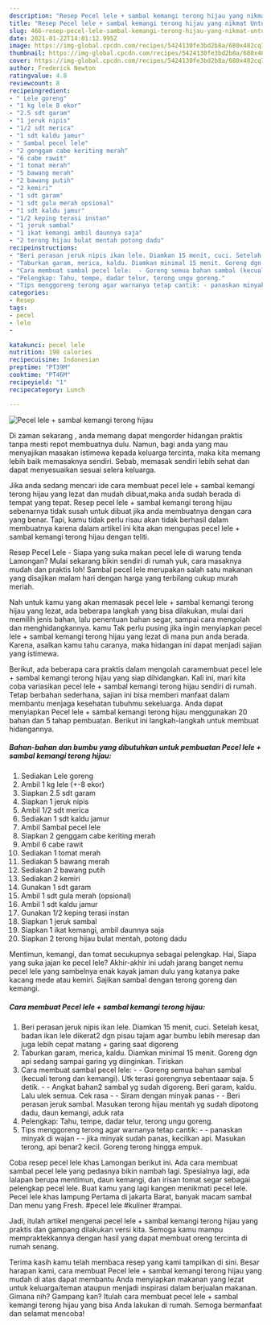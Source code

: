 ```yaml
---
description: "Resep Pecel lele + sambal kemangi terong hijau yang nikmat Untuk Jualan"
title: "Resep Pecel lele + sambal kemangi terong hijau yang nikmat Untuk Jualan"
slug: 466-resep-pecel-lele-sambal-kemangi-terong-hijau-yang-nikmat-untuk-jualan
date: 2021-01-22T14:01:12.995Z
image: https://img-global.cpcdn.com/recipes/5424130fe3bd2b8a/680x482cq70/pecel-lele-sambal-kemangi-terong-hijau-foto-resep-utama.jpg
thumbnail: https://img-global.cpcdn.com/recipes/5424130fe3bd2b8a/680x482cq70/pecel-lele-sambal-kemangi-terong-hijau-foto-resep-utama.jpg
cover: https://img-global.cpcdn.com/recipes/5424130fe3bd2b8a/680x482cq70/pecel-lele-sambal-kemangi-terong-hijau-foto-resep-utama.jpg
author: Frederick Newton
ratingvalue: 4.8
reviewcount: 8
recipeingredient:
- " Lele goreng"
- "1 kg lele 8 ekor"
- "2.5 sdt garam"
- "1 jeruk nipis"
- "1/2 sdt merica"
- "1 sdt kaldu jamur"
- " Sambal pecel lele"
- "2 genggam cabe keriting merah"
- "6 cabe rawit"
- "1 tomat merah"
- "5 bawang merah"
- "2 bawang putih"
- "2 kemiri"
- "1 sdt garam"
- "1 sdt gula merah opsional"
- "1 sdt kaldu jamur"
- "1/2 keping terasi instan"
- "1 jeruk sambal"
- "1 ikat kemangi ambil daunnya saja"
- "2 terong hijau bulat mentah potong dadu"
recipeinstructions:
- "Beri perasan jeruk nipis ikan lele. Diamkan 15 menit, cuci. Setelah kesat, badan ikan lele dikerat2 dgn pisau tajam agar bumbu lebih meresap dan juga lebih cepat matang + garing saat digoreng"
- "Taburkan garam, merica, kaldu. Diamkan minimal 15 menit. Goreng dgn api sedang sampai garing yg diinginkan. Tiriskan"
- "Cara membuat sambal pecel lele:  - Goreng semua bahan sambal (kecuali terong dan kemangi). Utk terasi gorengnya sebentaaar saja. 5 detik.  - Angkat bahan2 sambal yg sudah digoreng. Beri garam, kaldu. Lalu ulek semua. Cek rasa - Siram dengan minyak panas - Beri perasan jeruk sambal. Masukan terong hijau mentah yg sudah dipotong dadu, daun kemangi, aduk rata"
- "Pelengkap: Tahu, tempe, dadar telur, terong ungu goreng."
- "Tips menggoreng terong agar warnanya tetap cantik: - panaskan minyak di wajan - jika minyak sudah panas, kecilkan api. Masukan terong, api benar2 kecil. Goreng terong hingga empuk."
categories:
- Resep
tags:
- pecel
- lele
- 

katakunci: pecel lele  
nutrition: 198 calories
recipecuisine: Indonesian
preptime: "PT39M"
cooktime: "PT46M"
recipeyield: "1"
recipecategory: Lunch

---
```



![Pecel lele + sambal kemangi terong hijau](https://img-global.cpcdn.com/recipes/5424130fe3bd2b8a/680x482cq70/pecel-lele-sambal-kemangi-terong-hijau-foto-resep-utama.jpg)

Di zaman  sekarang , anda memang dapat mengorder hidangan praktis tanpa mesti repot membuatnya dulu. Namun, bagi anda yang mau menyajikan masakan istimewa kepada keluarga tercinta, maka kita memang lebih baik memasaknya sendiri. Sebab, memasak sendiri lebih sehat dan dapat menyesuaikan sesuai selera keluarga.

Jika anda sedang mencari ide cara membuat pecel lele + sambal kemangi terong hijau yang lezat dan mudah dibuat,maka anda sudah berada di tempat yang tepat. Resep pecel lele + sambal kemangi terong hijau  sebenarnya tidak susah untuk dibuat jika anda membuatnya dengan cara yang benar. Tapi, kamu tidak perlu risau akan tidak berhasil dalam membuatnya 
karena dalam artikel ini kita akan mengupas pecel lele + sambal kemangi terong hijau dengan teliti.  

Resep Pecel Lele - Siapa yang suka makan pecel lele di warung tenda Lamongan? Mulai sekarang bikin sendiri di rumah yuk, cara masaknya mudah dan praktis loh! Sambal pecel lele merupakan salah satu makanan yang disajikan malam hari dengan harga yang terbilang cukup murah meriah.

Nah untuk kamu yang akan memasak pecel lele + sambal kemangi terong hijau yang lezat, ada beberapa langkah yang bisa dilakukan, mulai dari memilih jenis bahan, lalu penentuan bahan segar, sampai cara mengolah dan menghidangkannya. kamu Tak perlu pusing jika ingin menyiapkan pecel lele + sambal kemangi terong hijau yang lezat di mana pun anda berada. Karena, asalkan kamu  tahu caranya, maka hidangan ini dapat menjadi sajian yang istimewa.

Berikut, ada beberapa cara praktis  dalam mengolah caramembuat pecel lele + sambal kemangi terong hijau yang siap dihidangkan. Kali ini, mari kita coba variasikan pecel lele + sambal kemangi terong hijau sendiri di rumah. Tetap berbahan sederhana, sajian ini bisa memberi manfaat dalam membantu menjaga kesehatan tubuhmu sekeluarga. Anda dapat menyiapkan Pecel lele + sambal kemangi terong hijau menggunakan 20 bahan dan 5 tahap pembuatan. Berikut ini langkah-langkah untuk membuat hidangannya.

<!--inarticleads1-->

##### Bahan-bahan dan bumbu yang dibutuhkan untuk pembuatan Pecel lele + sambal kemangi terong hijau:

1. Sediakan  Lele goreng
1. Ambil 1 kg lele (+-8 ekor)
1. Siapkan 2.5 sdt garam
1. Siapkan 1 jeruk nipis
1. Ambil 1/2 sdt merica
1. Sediakan 1 sdt kaldu jamur
1. Ambil  Sambal pecel lele
1. Siapkan 2 genggam cabe keriting merah
1. Ambil 6 cabe rawit
1. Sediakan 1 tomat merah
1. Sediakan 5 bawang merah
1. Sediakan 2 bawang putih
1. Sediakan 2 kemiri
1. Gunakan 1 sdt garam
1. Ambil 1 sdt gula merah (opsional)
1. Ambil 1 sdt kaldu jamur
1. Gunakan 1/2 keping terasi instan
1. Siapkan 1 jeruk sambal
1. Siapkan 1 ikat kemangi, ambil daunnya saja
1. Siapkan 2 terong hijau bulat mentah, potong dadu


Mentimun, kemangi, dan tomat secukupnya sebagai pelengkap. Hai, Siapa yang suka jajan ke pecel lele? Akhir-akhir ini udah jarang banget nemu pecel lele yang sambelnya enak kayak jaman dulu yang katanya pake kacang mede atau kemiri. Sajikan sambal dengan terong goreng dan kemangi. 

<!--inarticleads2-->

##### Cara membuat Pecel lele + sambal kemangi terong hijau:

1. Beri perasan jeruk nipis ikan lele. Diamkan 15 menit, cuci. Setelah kesat, badan ikan lele dikerat2 dgn pisau tajam agar bumbu lebih meresap dan juga lebih cepat matang + garing saat digoreng
1. Taburkan garam, merica, kaldu. Diamkan minimal 15 menit. Goreng dgn api sedang sampai garing yg diinginkan. Tiriskan
1. Cara membuat sambal pecel lele:  - - Goreng semua bahan sambal (kecuali terong dan kemangi). Utk terasi gorengnya sebentaaar saja. 5 detik.  - - Angkat bahan2 sambal yg sudah digoreng. Beri garam, kaldu. Lalu ulek semua. Cek rasa - - Siram dengan minyak panas - - Beri perasan jeruk sambal. Masukan terong hijau mentah yg sudah dipotong dadu, daun kemangi, aduk rata
1. Pelengkap: Tahu, tempe, dadar telur, terong ungu goreng.
1. Tips menggoreng terong agar warnanya tetap cantik: - - panaskan minyak di wajan - - jika minyak sudah panas, kecilkan api. Masukan terong, api benar2 kecil. Goreng terong hingga empuk.


Coba resep pecel lele khas Lamongan berikut ini. Ada cara membuat sambal pecel lele yang pedasnya bikin nambah lagi. Spesialnya lagi, ada lalapan berupa mentimun, daun kemangi, dan irisan tomat segar sebagai pelengkap pecel lele. Buat kamu yang lagi kangen menikmati pecel lele. Pecel lele khas lampung Pertama di jakarta Barat, banyak macam sambal Dan menu yang Fresh. #pecel lele #kuliner #rampai. 

Jadi, itulah artikel mengenai  pecel lele + sambal kemangi terong hijau  yang praktis dan gampang dilakukan versi kita. Semoga kamu mampu mempraktekkannya dengan hasil yang dapat membuat oreng tercinta di rumah senang. 

Terima kasih kamu telah membaca resep yang kami tampilkan di sini. Besar harapan kami, cara membuat  Pecel lele + sambal kemangi terong hijau yang mudah di atas dapat membantu Anda menyiapkan makanan yang lezat untuk keluarga/teman ataupun menjadi inspirasi dalam berjualan makanan. Gimana nih? Gampang kan? Itulah cara membuat pecel lele + sambal kemangi terong hijau yang bisa Anda lakukan di rumah. Semoga bermanfaat dan selamat mencoba!

